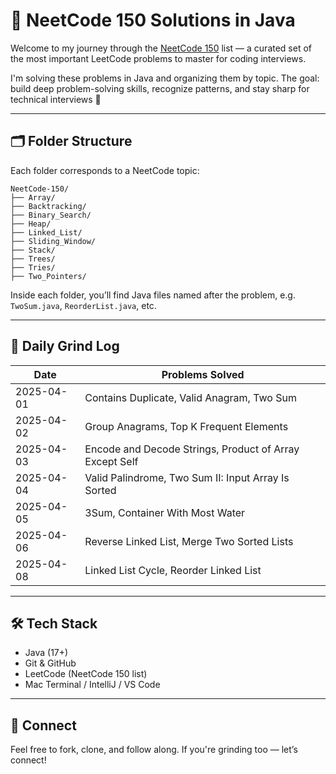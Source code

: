 # 🧠 NeetCode 150 Solutions in Java

Welcome to my journey through the [NeetCode 150](https://neetcode.io/practice) list — a curated set of the most important LeetCode problems to master for coding interviews.

I'm solving these problems in Java and organizing them by topic. The goal: build deep problem-solving skills, recognize patterns, and stay sharp for technical interviews 💪

---

## 🗂️ Folder Structure

Each folder corresponds to a NeetCode topic:

```
NeetCode-150/
├── Array/
├── Backtracking/
├── Binary_Search/
├── Heap/
├── Linked_List/
├── Sliding_Window/
├── Stack/
├── Trees/
├── Tries/
├── Two_Pointers/
```

Inside each folder, you’ll find Java files named after the problem, e.g. `TwoSum.java`, `ReorderList.java`, etc.

---

## 📅 Daily Grind Log

| Date       | Problems Solved                                                                 |
|------------|----------------------------------------------------------------------------------|
| 2025-04-01 | Contains Duplicate, Valid Anagram, Two Sum                                       |
| 2025-04-02 | Group Anagrams, Top K Frequent Elements                                          |
| 2025-04-03 | Encode and Decode Strings, Product of Array Except Self                          |
| 2025-04-04 | Valid Palindrome, Two Sum II: Input Array Is Sorted                              |
| 2025-04-05 | 3Sum, Container With Most Water                                                  |
| 2025-04-06 | Reverse Linked List, Merge Two Sorted Lists                                      |
| 2025-04-08 | Linked List Cycle, Reorder Linked List                                           |

---

## 🛠 Tech Stack

- Java (17+)
- Git & GitHub
- LeetCode (NeetCode 150 list)
- Mac Terminal / IntelliJ / VS Code

---

## 🤝 Connect

Feel free to fork, clone, and follow along. If you're grinding too — let’s connect!
